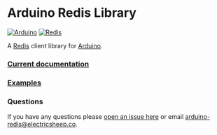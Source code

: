 # Arduino Redis Library

[![Arduino](https://www.vectorlogo.zone/logos/arduino/arduino-ar21.svg)](https://www.arduino.cc)
[![Redis](https://www.vectorlogo.zone/logos/redis/redis-ar21.svg)](https://redis.io/)

A [Redis](https://redis.io/) client library for [Arduino](https://www.arduino.cc).

### [Current documentation](http://arduino-redis.com)

### [Examples](./examples)

### Questions

If you have any questions please [open an issue here](https://github.com/electric-sheep-co/arduino-redis/issues/new) or email [arduino-redis@electricsheep.co](mailto:arduino-redis@electricsheep.co).
